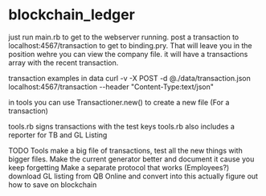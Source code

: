 # blockchain_ledger

just run main.rb to get to the webserver running. post a transaction to localhost:4567/transaction to get to binding.pry. That will leave you in the position wehre you can view the company file. it will have a transactions array with the recent transaction.

transaction examples in data
curl -v -X POST -d @./data/transaction.json localhost:4567/transaction --header "Content-Type:text/json"    

in tools you can use Transactioner.new() to create a new file (For a transaction)

tools.rb signs transactions with the test keys
tools.rb also includes a reporter for TB and GL Listing

TODO
Tools make a big file of transactions, test all the new things with bigger files. Make the current generator better and document it cause you keep forgetting
Make a separate protocol that works (Employees?)
download GL listing from QB Online and convert into this
actually figure out how to save on blockchain


